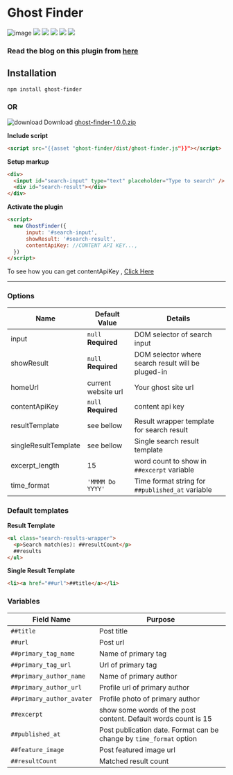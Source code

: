 # Ghost Finder

![image](https://user-images.githubusercontent.com/7611746/55557292-5ee78a00-570b-11e9-873c-fe86f1d6aafa.png)
![](https://img.shields.io/github/package-json/v/electronthemes/ghost-finder.svg)
![](https://img.shields.io/github/languages/code-size/electronthemes/ghost-finder.svg)
![](https://img.shields.io/github/license/electronthemes/ghost-finder.svg)
![](https://img.shields.io/github/issues-raw/electronthemes/ghost-finder.svg?style=plastic)
![](https://img.shields.io/github/last-commit/electronthemes/ghost-finder.svg)

### Read the blog on this plugin from [here](https://electronthemes.com/blog/add-search-option-to-ghost-theme/)

## Installation

```bash
npm install ghost-finder
```

### OR

![download](https://img.icons8.com/material-sharp/24/000000/download-2.png) Download [ghost-finder-1.0.0.zip](https://github.com/electronthemes/ghost-finder/archive/v1.0.0.zip)

**Include script**

```html
<script src="{{asset "ghost-finder/dist/ghost-finder.js"}}"></script>
```

**Setup markup**

```html
<div>
  <input id="search-input" type="text" placeholder="Type to search" />
  <div id="search-result"></div>
</div>
```

**Activate the plugin**

```html
<script>
  new GhostFinder({
      input: '#search-input',
      showResult: '#search-result',
      contentApiKey: //CONTENT API KEY...,
  })
</script>
```

To see how you can get contentApiKey , [Click Here](https://github.com/electronthemes/ghost-finder/wiki/How-to-get-contentApiKey-%3F)

---

### Options

| Name                 | Default Value       | Details                                            |
| -------------------- | ------------------- | -------------------------------------------------- |
| input                | `null` **Required** | DOM selector of search input                       |
| showResult           | `null` **Required** | DOM selector where search result will be pluged-in |
| homeUrl              | current website url | Your ghost site url                                |
| contentApiKey        | `null` **Required** | content api key                                    |
| resultTemplate       | see bellow          | Result wrapper template for search result          |
| singleResultTemplate | see bellow          | Single search result template                      |
| excerpt_length       | 15                  | word count to show in `##excerpt` variable         |
| time_format          | `'MMMM Do YYYY'`    | Time format string for `##published_at` variable   |

### Default templates

**Result Template**

```html
<ul class="search-results-wrapper">
  <p>Search match(es): ##resultCount</p>
  ##results
</ul>
```

**Single Result Template**

```html
<li><a href="##url">##title</a></li>
```

### Variables

| Field Name                | Purpose                                                             |
| ------------------------- | ------------------------------------------------------------------- |
| `##title`                 | Post title                                                          |
| `##url`                   | Post url                                                            |
| `##primary_tag_name`      | Name of primary tag                                                 |
| `##primary_tag_url`       | Url of primary tag                                                  |
| `##primary_author_name`   | Name of primary author                                              |
| `##primary_author_url`    | Profile url of primary author                                       |
| `##primary_author_avater` | Profile photo of primary author                                     |
| `##excerpt`               | show some words of the post content. Default words count is 15      |
| `##published_at`          | Post publication date. Format can be change by `time_format` option |
| `##feature_image`         | Post featured image url                                             |
| `##resultCount`           | Matched result count                                                |
